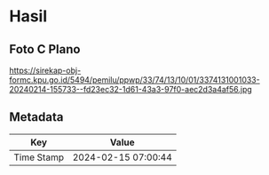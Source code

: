 # Hasil

## Foto C Plano

https://sirekap-obj-formc.kpu.go.id/5494/pemilu/ppwp/33/74/13/10/01/3374131001033-20240214-155733--fd23ec32-1d61-43a3-97f0-aec2d3a4af56.jpg


## Metadata

| Key        | Value               |
| ---------- | ------------------- |
| Time Stamp | 2024-02-15 07:00:44 |




